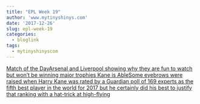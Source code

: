 ```yaml
---
title: "EPL Week 19"
author: 'www.mytinyshinys.com'
date: '2017-12-26'
slug: epl-week-19
categories:
  - bloglink
tags:
  - mytinyshinyscom
---
```


[Match of the DayArsenal and Liverpool showing why they are fun to watch but won’t be winning major trophies Kane is AbleSome eyebrows were raised when Harry Kane was rated by a Guardian poll of 169 experts as the fifth best player in the world for 2017 but he certainly did his best to justify that ranking with a hat-trick at high-flying<i class="fas fa-external-link-alt"></i>](https://www.mytinyshinys.com/2017/12/26/epl-week-19/)

